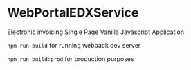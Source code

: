 # WebPortalEDXService
Electronic invoicing Single Page Vanilla Javascript Application

`npm run build` for running webpack dev server

`npm run build:prod` for production purposes
